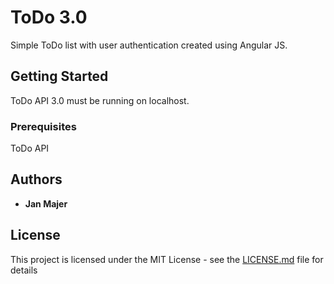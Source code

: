 # ToDo 3.0

Simple ToDo list with user authentication created using Angular JS.

## Getting Started

ToDo API 3.0 must be running on localhost.

### Prerequisites

ToDo API


## Authors

* **Jan Majer** 


## License

This project is licensed under the MIT License - see the [LICENSE.md](LICENSE.md) file for details
